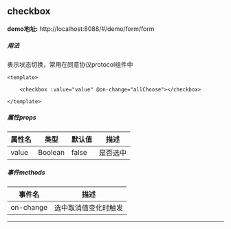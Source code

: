 ## checkbox

**demo地址:**  http://localhost:8088/#/demo/form/form

##### 用法
表示状态切换，常用在同意协议protocol组件中
```
<template>

    <checkbox :value="value" @on-change="allChoose"></checkbox>
    
</template>

```

##### 属性props
属性名| 类型| 默认值| 描述
---|---|---|---
value | Boolean| false | 是否选中

##### 事件methods
事件名|  描述
---|---
on-change | 选中取消值变化时触发

---
